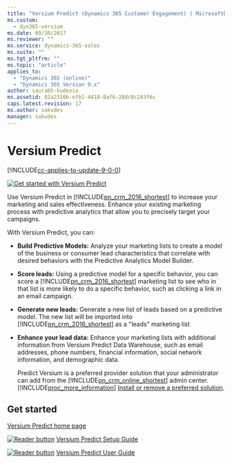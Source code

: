 ```yaml
---
title: "Versium Predict (Dynamics 365 Customer Engagement) | MicrosoftDocs"
ms.custom:
  - dyn365-versium
ms.date: 09/30/2017
ms.reviewer: ""
ms.service: dynamics-365-sales
ms.suite: ""
ms.tgt_pltfrm: ""
ms.topic: "article"
applies_to: 
  - "Dynamics 365 (online)"
  - "Dynamics 365 Version 9.x"
author: saurabh-kudesia
ms.assetid: 02a2310b-efb1-4418-8af6-28dc8c243f6c
caps.latest.revision: 17
ms.author: sakudes
manager: sakudes
---
```

# Versium Predict
[!INCLUDE[cc-applies-to-update-9-0-0](../includes/cc_applies_to_update_9_0_0.md)]

<a name="heroArea"></a> [![Get started with Versium Predict](../versium-predict/media/get-started-versium-predict.png "Get started with Versium Predict")](http://predict-help.versium.com/wp-content/uploads/2016/10/predict-video-1min-update.mp4)  
  
 Use Versium Predict in [!INCLUDE[pn_crm_2016_shortest](../includes/pn-crm-2016-shortest.md)] to increase your marketing and sales effectiveness. Enhance your existing marketing process with predictive analytics that allow you to  precisely target your campaigns.  
  
 With Versium Predict, you can:  
  
- **Build Predictive Models:** Analyze your marketing lists to create a model of the business or consumer lead characteristics that correlate with desired behaviors with the Predictive Analytics Model Builder.  
  
- **Score leads:** Using a predictive model for a specific behavior, you can score a [!INCLUDE[pn_crm_2016_shortest](../includes/pn-crm-2016-shortest.md)] marketing list to see who in that list is more likely to do a specific behavior, such as clicking a link in an email campaign.  
  
- **Generate new leads:**  Generate a new list of leads based on a predictive model. The new list will be imported into [!INCLUDE[pn_crm_2016_shortest](../includes/pn-crm-2016-shortest.md)] as a "leads" marketing list  
  
- **Enhance your lead data:** Enhance your marketing lists with additional information from  Versium Predict Data Warehouse, such as email addresses, phone numbers, financial information, social network information, and demographic data.  
  
  Predict Versium is a preferred provider solution that your administrator can add from the [!INCLUDE[pn_crm_online_shortest](../includes/pn-crm-online-shortest.md)] admin center. [!INCLUDE[proc_more_information](../includes/proc-more-information.md)] [Install or remove a preferred solution](../admin/install-remove-preferred-solution.md).  
  
## Get started  
 [Versium Predict home page](http://versium.com/predict-by-versium/)  
  
 [![Reader button](../versium-predict/media/reader-button.png "Reader button")](http://go.microsoft.com/fwlink/p/?LinkId=328957) [Versium Predict Setup Guide](http://predict-help.versium.com/wp-content/uploads/Versium-Predict-Setup-Guide-Microsoft-Dynamics-365.pdf)  
  
 [![Reader button](../versium-predict/media/reader-button.png "Reader button")](http://go.microsoft.com/fwlink/p/?LinkId=328957) [Versium Predict User Guide](http://predict-help.versium.com/predict-for-dynamics-365-user-guide)
